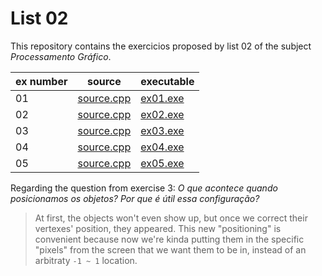# List 02

This repository contains the exercicios proposed by list 02 of the subject *Processamento Gráfico*.

| ex number | source                          | executable                  |
|-----------|---------------------------------|-----------------------------|
| 01        | [source.cpp](./ex01/CameraOrtho/Source.cpp) | [ex01.exe](./ex01/Debug/CameraOrtho.exe) |
| 02        | [source.cpp](./ex01/CameraOrtho/Source.cpp) | [ex02.exe](./ex02/Debug/CameraOrtho.exe) |
| 03        | [source.cpp](./ex01/CameraOrtho/Source.cpp) | [ex03.exe](./ex03/Debug/CameraOrtho.exe) |
| 04        | [source.cpp](./ex01/CameraOrtho/Source.cpp) | [ex04.exe](./ex04/Debug/CameraOrtho.exe) |
| 05        | [source.cpp](./ex01/CameraOrtho/Source.cpp) | [ex05.exe](./ex05/Debug/CameraOrtho.exe) | 


Regarding the question from exercise 3: *O que acontece quando posicionamos os objetos? Por que é útil essa configuração?*

> At first, the objects won't even show up, but once we correct their vertexes' position, they appeared. This new "positioning" is convenient because now we're kinda putting them in the specific "pixels" from the screen that we want them to be in, instead of an arbitraty `-1 ~ 1` location.